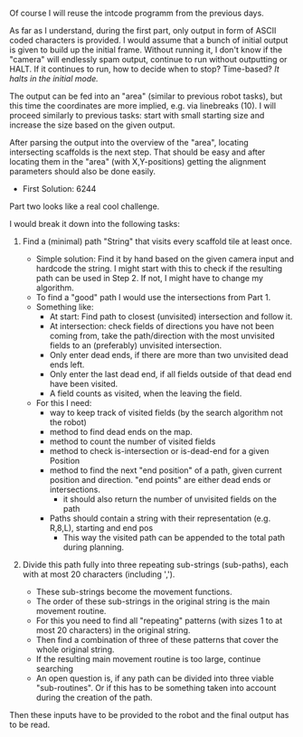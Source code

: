 Of course I will reuse the intcode programm from the previous days.

As far as I understand, during the first part, only output in form of ASCII coded characters is provided.
I would assume that a bunch of initial output is given to build up the initial frame.
Without running it, I don't know if the "camera" will endlessly spam output, continue to run without outputting or HALT.
If it continues to run, how to decide when to stop? Time-based?
*It halts in the initial mode.*

The output can be fed into an "area" (similar to previous robot tasks), but this time the coordinates are more implied, e.g. via linebreaks (10).
I will proceed similarly to previous tasks: start with small starting size and increase the size based on the given output.

After parsing the output into the overview of the "area", locating intersecting scaffolds is the next step.
That should be easy and after locating them in the "area" (with X,Y-positions) getting the alignment parameters should also be done easily.

* First Solution: 6244

Part two looks like a real cool challenge.

I would break it down into the following tasks:

1. Find a (minimal) path "String" that visits every scaffold tile at least once.
    * Simple solution: Find it by hand based on the given camera input and hardcode the string.
      I might start with this to check if the resulting path can be used in Step 2. If not, I might have to change my algorithm.
    * To find a "good" path I would use the intersections from Part 1.
    * Something like:
        * At start: Find path to closest (unvisited) intersection and follow it.
        * At intersection: check fields of directions you have not been coming from, take the path/direction with the most unvisited fields to an (preferably) unvisited intersection.
        * Only enter dead ends, if there are more than two unvisited dead ends left.
        * Only enter the last dead end, if all fields outside of that dead end have been visited.
        * A field counts as visited, when the leaving the field.
    * For this I need:
        * way to keep track of visited fields (by the search algorithm not the robot)
        * method to find dead ends on the map.
        * method to count the number of visited fields
        * method to check is-intersection or is-dead-end for a given Position
        * method to find the next "end position" of a path, given current position and direction. "end points" are either dead ends or intersections.
            * it should also return the number of unvisited fields on the path
        * Paths should contain a string with their representation (e.g. R,8,L), starting and end pos
            * This way the visited path can be appended to the total path during planning.

2. Divide this path fully into three repeating sub-strings (sub-paths), each with at most 20 characters (including ',').
    * These sub-strings become the movement functions.
    * The order of these sub-strings in the original string is the main movement routine.
    * For this you need to find all "repeating" patterns (with sizes 1 to at most 20 characters) in the original string.
    * Then find a combination of three of these patterns that cover the whole original string.
    * If the resulting main movement routine is too large, continue searching
    * An open question is, if any path can be divided into three viable "sub-routines". Or if this has to be something taken into account during the creation of the path.

Then these inputs have to be provided to the robot and the final output has to be read.
